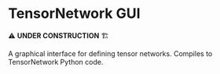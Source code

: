 # TensorNetwork GUI

⚠️ **UNDER CONSTRUCTION** 🏗️

A graphical interface for defining tensor networks. Compiles to TensorNetwork Python code.
